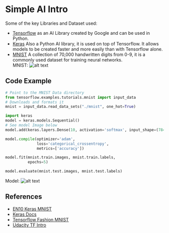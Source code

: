 # Simple AI Intro

Some of the key Libraries and Dataset used:     
* [Tensorflow](https://en.wikipedia.org/wiki/TensorFlow) as an AI Library created by Google and can be used in Python.    
* [Keras](https://en.wikipedia.org/wiki/Keras) Also a Python AI library, it is used on top of Tensorflow. It allows models to be created faster and more easily than with Tensorflow alone.   
* [MNIST](https://en.wikipedia.org/wiki/MNIST_database) A collection of 70,000 handwritten digits from 0-9, it is a commonly used dataset for training neural networks.   
MNIST: ![alt text](https://upload.wikimedia.org/wikipedia/commons/2/27/MnistExamples.png "MNIST")    

## Code Example
```python
# Point to the MNIST Data directory
from tensorflow.examples.tutorials.mnist import input_data
# Downloads and formats it
mnist = input_data.read_data_sets("./mnist", one_hot=True)

import keras
model = keras.models.Sequential()
# See model Image below
model.add(keras.layers.Dense(10, activation='softmax', input_shape=(784,)))

model.compile(optimizer='adam', 
              loss='categorical_crossentropy',
              metrics=['accuracy'])

model.fit(mnist.train.images, mnist.train.labels,
          epochs=5)

model.evaluate(mnist.test.images, mnist.test.labels)
```
Model: ![alt text](https://ml4a.github.io/images/figures/mnist_1layer.png "Model")  

## References

* [EN10 Keras MNIST](https://github.com/EN10/KerasMNIST)
* [Keras Docs](https://keras.io/getting-started/sequential-model-guide)
* [Tensorflow Fashion MNIST](https://www.tensorflow.org/tutorials/keras/basic_classification)
* [Udacity TF Intro](https://eu.udacity.com/course/intro-to-tensorflow-for-deep-learning--ud187)
